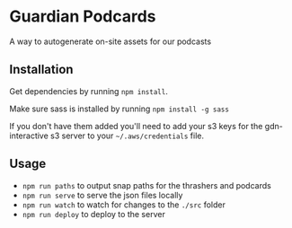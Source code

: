 Guardian Podcards
========================

A way to autogenerate on-site assets for our podcasts

## Installation

Get dependencies by running `npm install`.

Make sure sass is installed by running `npm install -g sass`

If you don't have them added you'll need to add your s3 keys for the gdn-interactive s3 server to your `~/.aws/credentials` file.

## Usage

* `npm run paths` to output snap paths for the thrashers and podcards
* `npm run serve` to serve the json files locally
* `npm run watch` to watch for changes to the `./src` folder
* `npm run deploy` to deploy to the server
